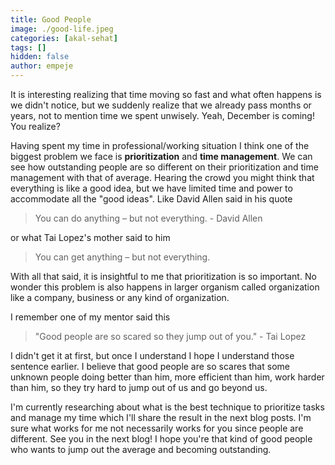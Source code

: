 ```yaml
---
title: Good People
image: ./good-life.jpeg
categories: [akal-sehat]
tags: []
hidden: false
author: empeje
---
```


It is interesting realizing that time moving so fast and what often happens is we didn't notice, but we suddenly realize that we already pass months or years, not to mention time we spent unwisely. Yeah, December is coming! You realize?

Having spent my time in professional/working situation I think one of the biggest problem we face is **prioritization** and **time management**. We can see how outstanding people are so different on their prioritization and time management with that of average. Hearing the crowd you might think that everything is like a good idea, but we have limited time and power to accommodate all the "good ideas". Like David Allen said in his quote

>You can do anything – but not everything. - David Allen

or what Tai Lopez's mother said to him

>You can get anything – but not everything.

With all that said, it is insightful to me that prioritization is so important. No wonder this problem is also happens in larger organism called organization like a company, business or any kind of organization. 

I remember one of my mentor said this

> "Good people are so scared so they jump out of you." - Tai Lopez

I didn't get it at first, but once I understand I hope I understand those sentence earlier. I believe that good people are so scares that some unknown people doing better than him, more efficient than him, work harder than him, so they try hard to jump out of us and go beyond us.

I'm currently researching about what is the best technique to prioritize tasks and manage my time which I'll share the result in the next blog posts. I'm sure what works for me not necessarily works for you since people are different. See you in the next blog! I hope you're that kind of good people who wants to jump out the average and becoming outstanding.